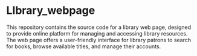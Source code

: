 # LIbrary_webpage
This repository contains the source code for a library web page, designed to provide online platform for managing and accessing library resources. The web page offers a user-friendly interface for library patrons to search for books, browse available titles, and manage their accounts.
